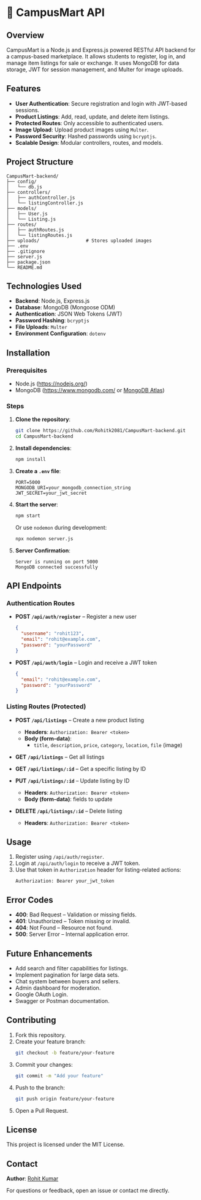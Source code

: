 # 🏫 CampusMart API

## Overview
CampusMart is a Node.js and Express.js powered RESTful API backend for a campus-based marketplace. It allows students to register, log in, and manage item listings for sale or exchange. It uses MongoDB for data storage, JWT for session management, and Multer for image uploads.

## Features
- **User Authentication**: Secure registration and login with JWT-based sessions.
- **Product Listings**: Add, read, update, and delete item listings.
- **Protected Routes**: Only accessible to authenticated users.
- **Image Upload**: Upload product images using `Multer`.
- **Password Security**: Hashed passwords using `bcryptjs`.
- **Scalable Design**: Modular controllers, routes, and models.

## Project Structure
```
CampusMart-backend/
├── config/
│   └── db.js
├── controllers/
│   ├── authController.js
│   └── listingController.js
├── models/
│   ├── User.js
│   └── Listing.js
├── routes/
│   ├── authRoutes.js
│   └── listingRoutes.js
├── uploads/                 # Stores uploaded images
├── .env
├── .gitignore
├── server.js
├── package.json
└── README.md
```

## Technologies Used
- **Backend**: Node.js, Express.js
- **Database**: MongoDB (Mongoose ODM)
- **Authentication**: JSON Web Tokens (JWT)
- **Password Hashing**: `bcryptjs`
- **File Uploads**: `Multer`
- **Environment Configuration**: `dotenv`

## Installation

### Prerequisites
- Node.js (https://nodejs.org/)
- MongoDB (https://www.mongodb.com/ or [MongoDB Atlas](https://www.mongodb.com/cloud/atlas))

### Steps

1. **Clone the repository**:
   ```bash
   git clone https://github.com/Rohitk2081/CampusMart-backend.git
   cd CampusMart-backend
   ```

2. **Install dependencies**:
   ```bash
   npm install
   ```

3. **Create a `.env` file**:
   ```env
   PORT=5000
   MONGODB_URI=your_mongodb_connection_string
   JWT_SECRET=your_jwt_secret
   ```

4. **Start the server**:
   ```bash
   npm start
   ```
   Or use `nodemon` during development:
   ```bash
   npx nodemon server.js
   ```

5. **Server Confirmation**:
   ```
   Server is running on port 5000
   MongoDB connected successfully
   ```

## API Endpoints

### Authentication Routes
- **POST `/api/auth/register`** – Register a new user
  ```json
  {
    "username": "rohit123",
    "email": "rohit@example.com",
    "password": "yourPassword"
  }
  ```

- **POST `/api/auth/login`** – Login and receive a JWT token
  ```json
  {
    "email": "rohit@example.com",
    "password": "yourPassword"
  }
  ```

### Listing Routes (Protected)
- **POST `/api/listings`** – Create a new product listing  
  - **Headers**: `Authorization: Bearer <token>`  
  - **Body (form-data)**:  
    - `title`, `description`, `price`, `category`, `location`, `file` (image)

- **GET `/api/listings`** – Get all listings

- **GET `/api/listings/:id`** – Get a specific listing by ID

- **PUT `/api/listings/:id`** – Update listing by ID  
  - **Headers**: `Authorization: Bearer <token>`  
  - **Body (form-data)**: fields to update

- **DELETE `/api/listings/:id`** – Delete listing  
  - **Headers**: `Authorization: Bearer <token>`

## Usage
1. Register using `/api/auth/register`.
2. Login at `/api/auth/login` to receive a JWT token.
3. Use that token in `Authorization` header for listing-related actions:
   ```
   Authorization: Bearer your_jwt_token
   ```

## Error Codes
- **400**: Bad Request – Validation or missing fields.
- **401**: Unauthorized – Token missing or invalid.
- **404**: Not Found – Resource not found.
- **500**: Server Error – Internal application error.

## Future Enhancements
- Add search and filter capabilities for listings.
- Implement pagination for large data sets.
- Chat system between buyers and sellers.
- Admin dashboard for moderation.
- Google OAuth Login.
- Swagger or Postman documentation.

## Contributing
1. Fork this repository.
2. Create your feature branch:
   ```bash
   git checkout -b feature/your-feature
   ```
3. Commit your changes:
   ```bash
   git commit -m "Add your feature"
   ```
4. Push to the branch:
   ```bash
   git push origin feature/your-feature
   ```
5. Open a Pull Request.

## License
This project is licensed under the MIT License.

## Contact
**Author**: [Rohit Kumar](https://github.com/Rohitk2081)

For questions or feedback, open an issue or contact me directly.
